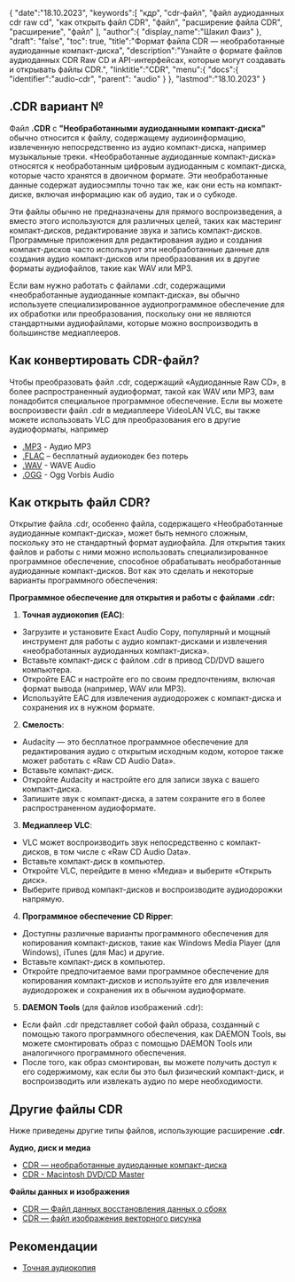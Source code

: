 {
"date":"18.10.2023",
   "keywords":[
"кдр",
"cdr-файл",
"файл аудиоданных cdr raw cd",
"как открыть файл CDR",
"файл",
"расширение файла CDR",
"расширение",
"файл"
],
   "author":{
"display_name":"Шакил Фаиз"
},
"draft": "false",
"toc": true,
"title":"Формат файла CDR — необработанные аудиоданные компакт-диска",
   "description":"Узнайте о формате файлов аудиоданных CDR Raw CD и API-интерфейсах, которые могут создавать и открывать файлы CDR.",
"linktitle":"CDR",
   "menu":{
      "docs":{
         "identifier":"audio-cdr",
"parent": "audio"
}
},
"lastmod":"18.10.2023"
}

## .CDR вариант №

Файл **.CDR** с **"Необработанными аудиоданными компакт-диска"** обычно относится к файлу, содержащему аудиоинформацию, извлеченную непосредственно из аудио компакт-диска, например музыкальные треки. «Необработанные аудиоданные компакт-диска» относятся к необработанным цифровым аудиоданным с компакт-диска, которые часто хранятся в двоичном формате. Эти необработанные данные содержат аудиосэмплы точно так же, как они есть на компакт-диске, включая информацию как об аудио, так и о субкоде.

Эти файлы обычно не предназначены для прямого воспроизведения, а вместо этого используются для различных целей, таких как мастеринг компакт-дисков, редактирование звука и запись компакт-дисков. Программные приложения для редактирования аудио и создания компакт-дисков часто используют эти необработанные данные для создания аудио компакт-дисков или преобразования их в другие форматы аудиофайлов, такие как WAV или MP3.

Если вам нужно работать с файлами .cdr, содержащими «необработанные аудиоданные компакт-диска», вы обычно используете специализированное аудиопрограммное обеспечение для их обработки или преобразования, поскольку они не являются стандартными аудиофайлами, которые можно воспроизводить в большинстве медиаплееров.

## Как конвертировать CDR-файл?

Чтобы преобразовать файл .cdr, содержащий «Аудиоданные Raw CD», в более распространенный аудиоформат, такой как WAV или MP3, вам понадобится специальное программное обеспечение. Если вы можете воспроизвести файл .cdr в медиаплеере VideoLAN VLC, вы также можете использовать VLC для преобразования его в другие аудиоформаты, например

- [.MP3](/ru/audio/mp3/) - Аудио MP3
- [.FLAC](/ru/audio/flac/) – бесплатный аудиокодек без потерь
- [.WAV](/ru/audio/wav/) - WAVE Audio
- [.OGG](/ru/audio/ogg/) - Ogg Vorbis Audio

## Как открыть файл CDR?

Открытие файла .cdr, особенно файла, содержащего «Необработанные аудиоданные компакт-диска», может быть немного сложным, поскольку это не стандартный формат аудиофайла. Для открытия таких файлов и работы с ними можно использовать специализированное программное обеспечение, способное обрабатывать необработанные аудиоданные компакт-дисков. Вот как это сделать и некоторые варианты программного обеспечения:

**Программное обеспечение для открытия и работы с файлами .cdr:**

1. **Точная аудиокопия (EAC)**:
    





- Загрузите и установите Exact Audio Copy, популярный и мощный инструмент для работы с аудио компакт-дисками и извлечения «необработанных аудиоданных компакт-диска».
- Вставьте компакт-диск с файлом .cdr в привод CD/DVD вашего компьютера.
- Откройте EAC и настройте его по своим предпочтениям, включая формат вывода (например, WAV или MP3).
- Используйте EAC для извлечения аудиодорожек с компакт-диска и сохранения их в нужном формате.
2. **Смелость**:
    





- Audacity — это бесплатное программное обеспечение для редактирования аудио с открытым исходным кодом, которое также может работать с «Raw CD Audio Data».
- Вставьте компакт-диск.
- Откройте Audacity и настройте его для записи звука с вашего компакт-диска.
- Запишите звук с компакт-диска, а затем сохраните его в более распространенном аудиоформате.
3. **Медиаплеер VLC**:
    





- VLC может воспроизводить звук непосредственно с компакт-дисков, в том числе с «Raw CD Audio Data».
- Вставьте компакт-диск в компьютер.
- Откройте VLC, перейдите в меню «Медиа» и выберите «Открыть диск».
- Выберите привод компакт-дисков и воспроизводите аудиодорожки напрямую.
4. **Программное обеспечение CD Ripper**:
    





- Доступны различные варианты программного обеспечения для копирования компакт-дисков, такие как Windows Media Player (для Windows), iTunes (для Mac) и другие.
- Вставьте компакт-диск в компьютер.
- Откройте предпочитаемое вами программное обеспечение для копирования компакт-дисков и используйте его для извлечения аудиодорожек и сохранения их в обычном аудиоформате.
5. **DAEMON Tools** (для файлов изображений .cdr):
    





- Если файл .cdr представляет собой файл образа, созданный с помощью такого программного обеспечения, как DAEMON Tools, вы можете смонтировать образ с помощью DAEMON Tools или аналогичного программного обеспечения.
- После того, как образ смонтирован, вы можете получить доступ к его содержимому, как если бы это был физический компакт-диск, и воспроизводить или извлекать аудио по мере необходимости.

## Другие файлы CDR

Ниже приведены другие типы файлов, использующие расширение **.cdr**.

**Аудио, диск и медиа**
- [CDR — необработанные аудиоданные компакт-диска](/ru/audio/cdr/)
- [CDR - Macintosh DVD/CD Master](/ru/disc-and-media/cdr/)

**Файлы данных и изображения**
- [CDR — Файл данных восстановления данных о сбоях](/ru/data/cdr-crash/)
- [CDR — файл изображения векторного рисунка](/ru/image/cdr/)

## Рекомендации
* [Точная аудиокопия](https://en.wikipedia.org/wiki/Exact_Audio_Copy)

